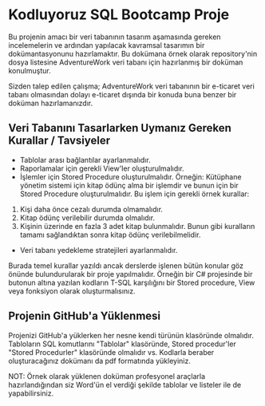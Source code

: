 # Kodluyoruz SQL Bootcamp Proje

Bu projenin amacı bir veri tabanının tasarım aşamasında gereken incelemelerin ve ardından yapılacak kavramsal tasarımın bir dokümantasyonunu hazırlamaktır. Bu dokümana örnek olarak repository'nin dosya listesine AdventureWork veri tabanı için hazırlanmış bir doküman konulmuştur.

Sizden talep edilen çalışma;
AdventureWork veri tabanının bir e-ticaret veri tabanı olmasından dolayı e-ticaret dışında bir konuda buna benzer bir doküman hazırlamanızdır.

## Veri Tabanını Tasarlarken Uymanız Gereken Kurallar / Tavsiyeler

* Tablolar arası bağlantılar ayarlanmalıdır.
* Raporlamalar için gerekli View'ler oluşturulmalıdır.
* İşlemler için Stored Procedure oluşturulmalıdır. Örneğin: Kütüphane yönetim sistemi için kitap ödünç alma bir işlemdir ve bunun için bir Stored Procedure oluşturulmalıdır. Bu işlem için gerekli örnek kurallar:
 1. Kişi daha önce cezalı durumda olmamalıdır.
 2. Kitap ödünç verilebilir durumda olmalıdır.
 3. Kişinin üzerinde en fazla 3 adet kitap bulunmalıdır.
 Bunun gibi kuralların tamamı sağlandıktan sonra kitap ödünç verilebilmelidir.
 * Veri tabanı yedekleme stratejileri ayarlanmalıdır.
 
 Burada temel kurallar yazıldı ancak derslerde işlenen bütün konular göz önünde bulundurularak bir proje yapılmalıdır.
 Örneğin bir C# projesinde bir butonun altına yazılan kodların T-SQL karşılığını bir Stored procedure, View veya fonksiyon olarak oluşturmalısınız.

## Projenin GitHub'a Yüklenmesi
Projenizi GitHub'a yüklerken her nesne kendi türünün klasöründe olmalıdır. Tabloların SQL komutlarını "Tablolar" klasöründe, Stored procedur'ler "Stored Procedurler" klasöründe olmalıdır vs.
Kodlarla beraber oluşturacağınız dokümanı da pdf formatında yükleyiniz.

NOT: Örnek olarak yüklenen doküman profesyonel araçlarla hazırlandığından siz Word'ün el verdiği şekilde tablolar ve listeler ile de yapabilirsiniz. 
